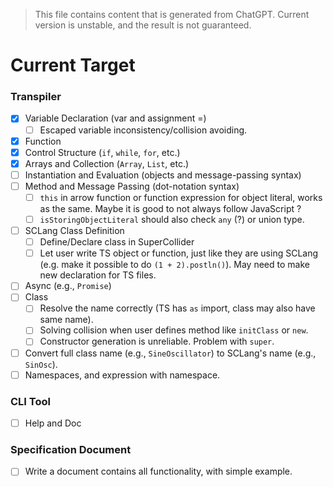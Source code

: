 > This file contains content that is generated from ChatGPT.
> Current version is unstable, and the result is not guaranteed.

Current Target
====

### Transpiler

- [x] Variable Declaration (var and assignment =)
  - [ ] Escaped variable inconsistency/collision avoiding.
- [x] Function
- [x] Control Structure (`if`, `while`, `for`, etc.)
- [x] Arrays and Collection (`Array`, `List`, etc.)
- [ ] Instantiation and Evaluation (objects and message-passing syntax)
- [ ] Method and Message Passing (dot-notation syntax)
  - [ ] `this` in arrow function or function expression for object literal, works as the same.
        Maybe it is good to not always follow JavaScript ?
  - [ ] `isStoringObjectLiteral` should also check `any` (?) or union type.
- [ ] SCLang Class Definition
  - [ ] Define/Declare class in SuperCollider
  - [ ] Let user write TS object or function, just like they are using SCLang
         (e.g. make it possible to do `(1 + 2).postln()`).
        May need to make new declaration for TS files.
- [ ] Async (e.g., `Promise`)
- [ ] Class
  - [ ] Resolve the name correctly (TS has `as` import, class may also have same name).
  - [ ] Solving collision when user defines method like `initClass` or `new`.
  - [ ] Constructor generation is unreliable. Problem with `super`.
- [ ] Convert full class name (e.g., `SineOscillator`) to SCLang's name (e.g., `SinOsc`).
- [ ] Namespaces, and expression with namespace.
  
### CLI Tool

- [ ] Help and Doc
 
### Specification Document

- [ ] Write a document contains all functionality, with simple example.